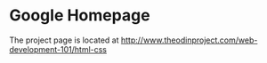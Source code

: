 # Google Homepage
The project page is located at http://www.theodinproject.com/web-development-101/html-css
